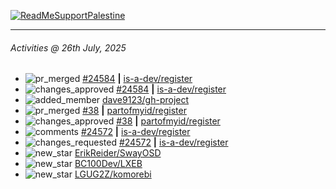 [![ReadMeSupportPalestine](https://github.com/Safouene1/support-palestine-banner/blob/master/banner-support.svg)](https://github.com/Safouene1/support-palestine-banner)

---

<!--RECENT_ACTIVITY:last_update-->
###### Activities @ 26th July, 2025
<!--RECENT_ACTIVITY:last_update_end-->

<!--RECENT_ACTIVITY:start-->
- ![pr_merged](https://cdn.jsdelivr.net/gh/Readme-Workflows/Readme-Icons@main/icons/octicons/PullRequestMerged.svg) [#24584](https://github.com/is-a-dev/register/pull/24584) **|** [is-a-dev/register](https://github.com/is-a-dev/register)<br>
- ![changes_approved](https://cdn.jsdelivr.net/gh/Readme-Workflows/Readme-Icons@main/icons/octicons/ApprovedChanges.svg) [#24584](https://github.com/is-a-dev/register/pull/24584#pullrequestreview-3049921727) **|** [is-a-dev/register](https://github.com/is-a-dev/register)<br>
- ![added_member](https://cdn.jsdelivr.net/gh/Readme-Workflows/Readme-Icons@main/icons/octicons/People.svg) [dave9123/gh-project](https://github.com/dave9123/gh-project)<br>
- ![pr_merged](https://cdn.jsdelivr.net/gh/Readme-Workflows/Readme-Icons@main/icons/octicons/PullRequestMerged.svg) [#38](https://github.com/partofmyid/register/pull/38) **|** [partofmyid/register](https://github.com/partofmyid/register)<br>
- ![changes_approved](https://cdn.jsdelivr.net/gh/Readme-Workflows/Readme-Icons@main/icons/octicons/ApprovedChanges.svg) [#38](https://github.com/partofmyid/register/pull/38#pullrequestreview-3040981159) **|** [partofmyid/register](https://github.com/partofmyid/register)<br>
- ![comments](https://cdn.jsdelivr.net/gh/Readme-Workflows/Readme-Icons@main/icons/octicons/Comment.svg) [#24572](https://github.com/is-a-dev/register/pull/24572#discussion_r2217869620) **|** [is-a-dev/register](https://github.com/is-a-dev/register)<br>
- ![changes_requested](https://cdn.jsdelivr.net/gh/Readme-Workflows/Readme-Icons@main/icons/octicons/RequestedChanges.svg) [#24572](https://github.com/is-a-dev/register/pull/24572#pullrequestreview-3036082223) **|** [is-a-dev/register](https://github.com/is-a-dev/register)<br>
- ![new_star](https://cdn.jsdelivr.net/gh/Readme-Workflows/Readme-Icons@main/icons/octicons/StarredRepositoryYellow.svg) [ErikReider/SwayOSD](https://github.com/ErikReider/SwayOSD)<br>
- ![new_star](https://cdn.jsdelivr.net/gh/Readme-Workflows/Readme-Icons@main/icons/octicons/StarredRepositoryYellow.svg) [BC100Dev/LXEB](https://github.com/BC100Dev/LXEB)<br>
- ![new_star](https://cdn.jsdelivr.net/gh/Readme-Workflows/Readme-Icons@main/icons/octicons/StarredRepositoryYellow.svg) [LGUG2Z/komorebi](https://github.com/LGUG2Z/komorebi)<br>
<!--RECENT_ACTIVITY:end-->
